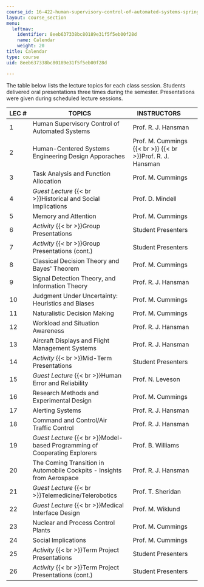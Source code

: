 ```yaml
---
course_id: 16-422-human-supervisory-control-of-automated-systems-spring-2004
layout: course_section
menu:
  leftnav:
    identifier: 8eeb637338bc80189e31f5f5eb00f28d
    name: Calendar
    weight: 20
title: Calendar
type: course
uid: 8eeb637338bc80189e31f5f5eb00f28d

---
```


The table below lists the lecture topics for each class session. Students delivered oral presentations three times during the semester. Presentations were given during scheduled lecture sessions.

| LEC # | TOPICS | INSTRUCTORS       |
| --- | --- | --- |
| 1 | Human Supervisory Control of Automated Systems | Prof. R. J. Hansman |
| 2 | Human-Centered Systems Engineering Design Apporaches | Prof. M. Cummings  {{< br >}}  {{< br >}}Prof. R. J. Hansman |
| 3 | Task Analysis and Function Allocation | Prof. M. Cummings |
| 4 | _Guest Lecture_  {{< br >}}Historical and Social Implications | Prof. D. Mindell |
| 5 | Memory and Attention | Prof. M. Cummings |
| 6 | _Activity_  {{< br >}}Group Presentations | Student Presenters |
| 7 | _Activity_  {{< br >}}Group Presentations (cont.) | Student Presenters |
| 8 | Classical Decision Theory and Bayes' Theorem | Prof. M. Cummings |
| 9 | Signal Detection Theory, and Information Theory | Prof. R. J. Hansman |
| 10 | Judgment Under Uncertainty: Heuristics and Biases | Prof. M. Cummings |
| 11 | Naturalistic Decision Making | Prof. M. Cummings |
| 12 | Workload and Situation Awareness | Prof. R. J. Hansman |
| 13 | Aircraft Displays and Flight Management Systems | Prof. R. J. Hansman |
| 14 | _Activity_  {{< br >}}Mid-Term Presentations | Student Presenters |
| 15 | _Guest Lecture_  {{< br >}}Human Error and Reliability | Prof. N. Leveson |
| 16 | Research Methods and Experimental Design | Prof. M. Cummings |
| 17 | Alerting Systems | Prof. R. J. Hansman |
| 18 | Command and Control/Air Traffic Control | Prof. R. J. Hansman |
| 19 | _Guest Lecture_  {{< br >}}Model-based Programming of Cooperating Explorers | Prof. B. Williams |
| 20 | The Coming Transition in Automobile Cockpits - Insights from Aerospace | Prof. R. J. Hansman |
| 21 | _Guest Lecture_  {{< br >}}Telemedicine/Telerobotics | Prof. T. Sheridan |
| 22 | _Guest Lecture_  {{< br >}}Medical Interface Design | Prof. M. Wiklund |
| 23 | Nuclear and Process Control Plants | Prof. M. Cummings |
| 24 | Social Implications | Prof. M. Cummings |
| 25 | _Activity_  {{< br >}}Term Project Presentations | Student Presenters |
| 26 | _Activity_  {{< br >}}Term Project Presentations (cont.) | Student Presenters